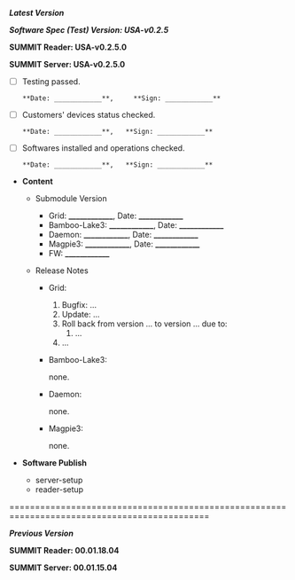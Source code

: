 ***Latest Version***

***Software Spec (Test) Version: USA-v0.2.5***

**SUMMIT Reader: USA-v0.2.5.0**

**SUMMIT Server: USA-v0.2.5.0**

* [ ] Testing passed. 

      **Date: ____________**,     **Sign: ____________**

* [ ] Customers' devices status checked. 

      **Date: ____________**,   **Sign: ____________**

* [ ] Softwares installed and operations checked. 

      **Date: ____________**,   **Sign: ____________**

*  **Content**
    *  Submodule Version
        *  Grid: **____________**,          Date: **____________**
        *  Bamboo-Lake3: **____________**,  Date: **____________**
        *  Daemon: **____________**,        Date: **____________**
        *  Magpie3: **____________**,       Date: **____________**
        *  FW: **____________**

    *  Release Notes
        *  Grid:
            1.  Bugfix: ...
            2.  Update: ...
            3.  Roll back from version ... to version ... due to:
                1.  ...
            4.  ...

        * Bamboo-Lake3:
            
            none.

        *  Daemon:
        
            none.
            
        *  Magpie3:
        
            none.
        
* **Software Publish** 
    * server-setup
    * reader-setup

=============================================================================================

***Previous Version***

**SUMMIT Reader: 00.01.18.04**

**SUMMIT Server: 00.01.15.04**
